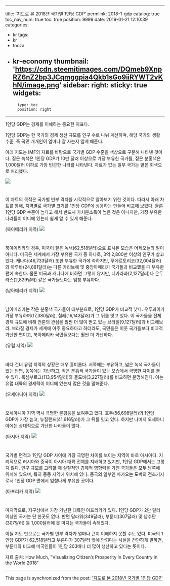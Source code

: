 
---
title: '지도로 본 2018년 국가별 1인당 GDP'
permlink: 2018-1-gdp
catalog: true
toc_nav_num: true
toc: true
position: 9999
date: 2019-01-21 12:10:39
categories:
- kr
tags:
- kr
- tooza
- kr-economy
thumbnail: 'https://cdn.steemitimages.com/DQmeb9XnpRZ6nZ2bp3JCqmggpia4Qkb1sGo9iiRYWT2vKhN/image.png'
sidebar:
    right:
        sticky: true
widgets:
    -
        type: toc
        position: right
---


1인당 GDP는 경제를 이해하는 중요한 지표다.

​1인당 GDP는 한 국가의 경제 생산 규모를 인구 수로 나눠 계산하며, 해당 국가의 생활 수준, 즉 국민 개개인이 얼마나 잘 사는지 알게 해준다.

​아래 지도는 IMF의 자료를 바탕으로 국가별 GDP 수준을 색상으로 구분해 나타낸 것이다. 짙은 녹색은 1인당 GDP가 10만 달러 이상으로 가장 부유한 국가를, 짙은 분홍색은 1,000달러 이하로 가장 빈곤한 나라를 나타낸다. 자료가 없는 일부 국가는 옅은 회색으로 처리했다.

![](https://cdn.steemitimages.com/DQmeb9XnpRZ6nZ2bp3JCqmggpia4Qkb1sGo9iiRYWT2vKhN/image.png)
#
이 차트의 목적은 국가별 빈부 격차를 시각적으로 알아보기 위한 것이다. 따라서 아래 차트를 통해, 지역별로 국가별 크기를 1인당 GDP에 상응하는 만들어 비교해 보았다. 물론 1인당 GDP 수준이 높다고 해서 반드시 가처분소득이 높은 것은 아니지만, 가장 부유한 나라들이 어디에 있는지 쉽게 알 수 있게 해준다.

​(북아메리카 지역)
![](https://cdn.steemitimages.com/DQmRWiHRA8VswBJrfp2c8DmtTJBcRb3eYLn2mJspBDeLEVC/image.png)
#
북아메리카의 경우, 미국이 짙은 녹색(62,518달러)으로 표시된 모습은 어제오늘의 일이 아니다. 미국은 세계에서 가장 부유한 국가 중 하나로, 3억 2,800만 이상의 인구가 살고 있다. 캐나다(46,733달러) 또한 부유한 국가에 속하지만, 푸에르토리코(32,004달러)와 아루바(24,881달러)는 다른 카리브해 및 중앙아메리카 국가들과 비교했을 때 부유한 편에 속한다. 물론 미국과 캐나다에 비하면 그렇지 않지만, 니카라과(2,127달러)나 온두라스(2,829달러) 같은 국가들보다는 엄청 부유하다.

(남아메리카 지역)
![](https://cdn.steemitimages.com/DQmWwix1k1W9bg5fDJs7KdnRdf1unYunK7mQRYhhtMraawh/image.png)
#
남아메리카는 작은 분홍색 국가들이 대부분으로, 1인당 GDP가 비교적 낮다. 우루과이가 가장 부유하며(17,380달러), 칠레(16,143달러)가 그 뒤를 잇고 있다. 이 국가들을 전체 경제 규모에 비해 언론의 관심을 훨씬 더 많이 받고 있는 브라질(9,127달러)과 비교해보라. 브라질 경제가 세계에 아주 중요하다고 하더라도, 국민들은 이웃 국가들보다 비교적 가난한 편이고, 북아메리카 국민들보다는 훨씬 더 가난하다.

​(유럽 지역)
![](https://cdn.steemitimages.com/DQmQP7YjGYcyJT7eWfqxEfABAudokQuL2cafpTP7seAdCs7/image.png)
#
바다 건너 유럽 지역의 상황은 매우 흥미롭다. 서쪽에는 부유하고, 넓은 녹색 국가들이 있는 반면, 동쪽에는 가난하고, 작은 분홍색 국가들이 있는 모습에서 극명한 차이를 볼 수 있다. 룩셈부르크(113,954달러)와 몰도바(3,227달러)를 비교하면 분명해진다. 이는 유럽 대륙의 경제력이 어디에 있는지 많은 것을 말해준다.

​(오세아니아 지역)
![](https://cdn.steemitimages.com/DQmbmPbxhBEFYVtVrCvaHqXY9KtrXuBV4Z22H3ncEXb89N7/image.png)
#
오세아니아 지역 역시 극명한 불평등을 보여주고 있다. 호주(56,698달러)의 1인당 GDP가 가장 높고, 뉴질랜드(41,616달러)가 그 뒤를 잇고 있다. 하지만 나머지 오세아니아에는 상대적으로 가난한 나라들이 많다.

​(아시아 지역)
![](https://cdn.steemitimages.com/DQmZLEZZqpdoJRZkc1zCCXNW3Rmr4g3PNa8rMzyJUcXWgxo/image.png)
#
국가별 면적과 1인당 GDP 사이에 가장 극명한 차이를 보이는 지역이 바로 아시아다. 지리적으로 러시아와 중국이 아시아 대륙 전체를 지배하고 있지만, 1인당 GDP에서는 그렇지 않다. 인구 규모를 고려할 때 실질적인 경제적 영향력을 가진 국가들은 모두 남쪽에 위치해 있으며, 특히 중동 지역에 위치해 있다. 중국의 일부인 마카오는 도박의 전초기지로서 1인당 GDP 면에서 엄청나게 부유한 곳이다.

​(아프리카 지역)
![](https://cdn.steemitimages.com/DQmXs9vYWs1hEnF9REk1RiUBC5JpbH7Eotsinfwk29Gpu6Q/image.png)
#
마지막으로, 지구상에서 가장 가난한 대륙인 아프리카가 있다. 1인당 GDP가 2만 달러 이상인 국가는 단 한곳도 없다. 반면 말라위(349달러), 부룬디(307달러) 및 남수단(307달러) 등 1,000달러에 못 미치는 국가들이 속해있다.

​이들 지도 만으로는 국가별 빈부 격차가 얼마나 큰지 이해하지 못할 수도 있다. 미국의 1인당 GDP가 62,518달러고 부룬디가 307달러 밖에 안되다는 사실을 간단하게 말하면, 부룬디와 비교해 미국인들이 1인당 203배나 더 많이 생산하고 있다는 뜻이다.

​자료 출처: How Much, "Visualizing Citizen’s Prosperity in Every Country in the World 2018"

- - -

This page is synchronized from the post: ['지도로 본 2018년 국가별 1인당 GDP'](https://steemit.com/@pius.pius/2018-1-gdp)
